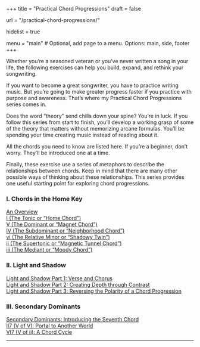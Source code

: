 +++
title = "Practical Chord Progressions"
draft = false

url = "/practical-chord-progressions/"

hidelist = true

menu = "main" # Optional, add page to a menu. Options: main, side, footer
+++

Whether you’re a seasoned veteran or you’ve never written a song in your life, the following exercises can help you build, expand, and rethink your songwriting.

If you want to become a great songwriter, you have to practice writing music. But you’re going to make greater progress faster if you practice with purpose and awareness. That’s where my Practical Chord Progressions series comes in.

Does the word “theory” send chills down your spine? You’re in luck. If you follow this series from start to finish, you’ll develop a working grasp of some of the theory that matters without memorizing arcane formulas. You’ll be spending your time creating music instead of reading about it.

All the chords you need to know are listed here. If you’re a beginner, don’t worry. They’ll be introduced one at a time.

Finally, these exercise use a series of metaphors to describe the relationships between chords. Keep in mind that there are many other possible ways of thinking about these relationships. This series provides one useful starting point for exploring chord progressions.

### I. Chords in the Home Key

[An Overview](/practical-chord-progressions-overview/)  
[I (The Tonic or “Home Chord”)](/practical-chord-progressions-i-the-tonic/)  
[V (The Dominant or “Magnet Chord”)](/practical-chord-progressions-v-the-dominant/)  
[IV (The Subdominant or “Neighborhood Chord”)](/iv-the-subdominant-or-neighborhood-chord/)  
[vi (The Relative Minor or “Shadowy Twin”)](/practical-chord-progressions-vi-the-relative-minor-or-shadowy-twin/)  
[ii (The Supertonic or “Magnetic Tunnel Chord”)](/practical-chord-progressions-ii-supertonic-magnetic-tunnel-chord)  
[iii (The Mediant or “Moody Chord”)](/practical-chord-progressions-iii-the-mediant-or-moody-chord)  

### II. Light and Shadow

[Light and Shadow Part 1: Verse and Chorus](/light-and-shadow-part-1-verse-and-chorus/)  
[Light and Shadow Part 2: Creating Depth through Contrast](/light-shadow-part-2-creating-depth-contrast/)  
[Light and Shadow Part 3: Reversing the Polarity of a Chord Progression](/light-shadow-part-3-reversing-polarity-chord-progression/)  

### III. Secondary Dominants

[Secondary Dominants: Introducing the Seventh Chord](/secondary-dominants-introducing-seventh-chord/)  
[II7 (V of V): Portal to Another World](/secondary-dominants-ii7-portal-world/)  
[VI7 (V of ii): A Chord Cycle](/vi7-chord-cycle/)  

---

